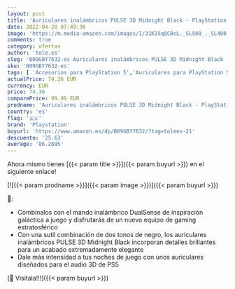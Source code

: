 ```yaml
---
layout: post
title: 'Auriculares inalámbricos PULSE 3D Midnight Black - PlayStation 5'
date: 2022-04-28 07:49:30
image: 'https://m.media-amazon.com/images/I/31K15qQCBsL._SL500_._SL400_.jpg'
comments: true
category: ofertas
author: 'tole.es'
slug: 'B09GBY7632-es Auriculares inalámbricos PULSE 3D Midnight Black -...'
sku: 'B09GBY7632-es'
tags: [ 'Accesorios para PlayStation 5','Auriculares para PlayStation 5','Hardware y juegos para PlayStation 5','Videojuegos','playstation','🇪🇸', ]
actualPrice: 74.36 EUR
currency: EUR
price: 74.36
comparePrice: 99.99 EUR
prodname: 'Auriculares inalámbricos PULSE 3D Midnight Black - PlayStation 5'
country: 'es'
flag: '🇪🇸'
brand: 'Playstation'
buyurl: 'https://www.amazon.es/dp/B09GBY7632/?tag=tolees-21'
descuento: '25.63'
average: '86.2695'
---
```


Ahora mismo tienes [{{< param title >}}]({{< param buyurl >}}) en el siguiente enlace!

[![{{< param prodname >}}]({{< param image >}})]({{< param buyurl >}})

🔎:

- Combínalos con el mando inalámbrico DualSense de inspiración galáctica a juego y disfrutarás de un nuevo equipo de gaming estratosférico
- Con una sutil combinación de dos tonos de negro, los auriculares inalámbricos PULSE 3D Midnight Black incorporan detalles brillantes para un acabado extremadamente elegante
- Dale más intensidad a tus noches de juego con unos auriculares diseñados para el audio 3D de PS5

[🛒 Visítala!!!]({{< param buyurl >}})
